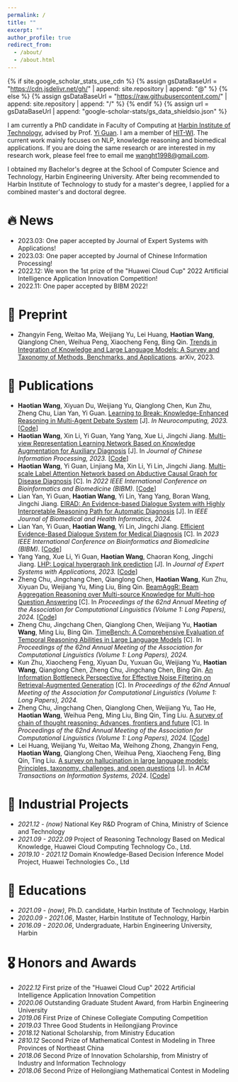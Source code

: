 ```yaml
---
permalink: /
title: ""
excerpt: ""
author_profile: true
redirect_from: 
  - /about/
  - /about.html
---
```


{% if site.google_scholar_stats_use_cdn %}
{% assign gsDataBaseUrl = "https://cdn.jsdelivr.net/gh/" | append: site.repository | append: "@" %}
{% else %}
{% assign gsDataBaseUrl = "https://raw.githubusercontent.com/" | append: site.repository | append: "/" %}
{% endif %}
{% assign url = gsDataBaseUrl | append: "google-scholar-stats/gs_data_shieldsio.json" %}

<span class='anchor' id='about-me'></span>

I am currently a PhD candidate in Faculty of Computing at [Harbin Institute of Technology](https://www.hit.edu.cn/), advised by Prof. [Yi Guan](https://wi.hit.edu.cn/info/1004/1011.htm). I am a member of [HIT-WI](https://wi.hit.edu.cn/index.htm). The current work mainly focuses on NLP, knowledge reasoning and biomedical applications. If you are doing the same research or are interested in my research work, please feel free to email me [wanght1998@gmail.com](mailto:wanght1998#gmail.com).

I obtained my Bachelor's degree at the School of Computer Science and Technology, Harbin Engineering University. After being recommended to Harbin Institute of Technology to study for a master's degree, I applied for a combined master's and doctoral degree.

# 🔥 News
- 2023.03: One paper accepted by Journal of Expert Systems with Applications!
- 2023.03: One paper accepted by Journal of Chinese Information Processing!
- 2022.12: We won the 1st prize of the "Huawei Cloud Cup" 2022 Artificial Intelligence Application Innovation Competition!
- 2022.11: One paper accepted by BIBM 2022!

[//]: # (- *2022.02*: &nbsp;🎉🎉 Lorem ipsum dolor sit amet, consectetur adipiscing elit. Vivamus ornare aliquet ipsum, ac tempus justo dapibus sit amet. )

[//]: # (- *2022.02*: &nbsp;🎉🎉 Lorem ipsum dolor sit amet, consectetur adipiscing elit. Vivamus ornare aliquet ipsum, ac tempus justo dapibus sit amet. )

# 📄 Preprint
- Zhangyin Feng, Weitao Ma, Weijiang Yu, Lei Huang, **Haotian Wang**, Qianglong Chen, Weihua Peng, Xiaocheng Feng, Bing Qin. [Trends in Integration of Knowledge and Large Language Models: A Survey and Taxonomy of Methods, Benchmarks, and Applications](https://arxiv.org/abs/2311.05876). arXiv, 2023. 


# 📝 Publications
- **Haotian Wang**, Xiyuan Du, Weijiang Yu, Qianglong Chen, Kun Zhu, Zheng Chu, Lian Yan, Yi Guan. 
  [Learning to Break: Knowledge-Enhanced Reasoning in Multi-Agent Debate System](https://arxiv.org/abs/2312.04854) [J].
  _In Neurocomputing, 2023._ [[Code](https://github.com/FutureForMe/MADKE)]
- **Haotian Wang**, Xin Li, Yi Guan, Yang Yang, Xue Li, Jingchi Jiang.
  [Multi-view Representation Learning Network Based on Knowledge Augmentation for Auxiliary Diagnosis](https://github.com/FutureForMe/MVRLN/blob/master/%E6%9C%80%E7%BB%88%E7%A8%BF.pdf) [J].
  In _Journal of Chinese Information Processing, 2023._ [[Code](https://github.com/FutureForMe/MVRLN)]
- **Haotian Wang**, Yi Guan, Linjiang Ma, Xin Li, Yi Lin, Jingchi Jiang. 
  [Multi-scale Label Attention Network based on Abductive Causal Graph for Disease Diagnosis](https://ieeexplore.ieee.org/document/9994978/authors?signout=success#authors) [C].
  In _2022 IEEE International Conference on Bioinformatics and Biomedicine (BIBM)_. [[Code](https://github.com/FutureForMe/MSLAN-ACG)]
- Lian Yan, Yi Guan, **Haotian Wang**, Yi Lin, Yang Yang, Boran Wang, Jingchi Jiang.
  [EIRAD: An Evidence-based Dialogue System with Highly Interpretable Reasoning Path for Automatic Diagnosis](https://ieeexplore.ieee.org/abstract/document/10595530) [J].
  In _IEEE Journal of Biomedical and Health Informatics, 2024._ 
- Lian Yan, Yi Guan, **Haotian Wang**, Yi Lin, Jingchi Jiang.
  [Efficient Evidence-Based Dialogue System for Medical Diagnosis](https://ieeexplore.ieee.org/abstract/document/10385366/) [C].
  In _2023 IEEE International Conference on Bioinformatics and Biomedicine (BIBM)_. [[Code](https://github.com/YanPioneer/EBAD)]
- Yang Yang, Xue Li, Yi Guan, **Haotian Wang**, Chaoran Kong, Jingchi Jiang.
  [LHP: Logical hypergraph link prediction](https://www.sciencedirect.com/science/article/abs/pii/S0957417423003433) [J].
  In _Journal of Expert Systems with Applications, 2023._ [[Code](https://github.com/yang1992samantha/LHP)]
- Zheng Chu, Jingchang Chen, Qianglong Chen, **Haotian Wang**, Kun Zhu, Xiyuan Du, Weijiang Yu, Ming Liu, Bing Qin.
  [BeamAggR: Beam Aggregation Reasoning over Multi-source Knowledge for Multi-hop Question Answering](https://aclanthology.org/2024.acl-long.67.pdf) [C]. 
  In _Proceedings of the 62nd Annual Meeting of the Association for Computational Linguistics (Volume 1: Long Papers), 2024._ [[Code](https://github.com/zchuz/TimeBench)]
- Zheng Chu, Jingchang Chen, Qianglong Chen, Weijiang Yu, **Haotian Wang**, Ming Liu, Bing Qin. 
  [TimeBench: A Comprehensive Evaluation of Temporal Reasoning Abilities in Large Language Models](https://arxiv.org/abs/2311.17667) [C].
  In _Proceedings of the 62nd Annual Meeting of the Association for Computational Linguistics (Volume 1: Long Papers), 2024._ 
- Kun Zhu, Xiaocheng Feng, Xiyuan Du, Yuxuan Gu, Weijiang Yu, **Haotian Wang**, Qianglong Chen, Zheng Chu, Jingchang Chen, Bing Qin.
  [An Information Bottleneck Perspective for Effective Noise Filtering on Retrieval-Augmented Generation](https://aclanthology.org/2024.acl-long.59.pdf) [C].
  In _Proceedings of the 62nd Annual Meeting of the Association for Computational Linguistics (Volume 1: Long Papers), 2024._ 
- Zheng Chu, Jingchang Chen, Qianglong Chen, Weijiang Yu, Tao He, **Haotian Wang**, Weihua Peng, Ming Liu, Bing Qin, Ting Liu. 
  [A survey of chain of thought reasoning: Advances, frontiers and future](https://arxiv.org/abs/2309.15402) [C].
  In _Proceedings of the 62nd Annual Meeting of the Association for Computational Linguistics (Volume 1: Long Papers), 2024._ [[Code](https://github.com/zchuz/CoT-Reasoning-Survey)]
- Lei Huang, Weijiang Yu, Weitao Ma, Weihong Zhong, Zhangyin Feng, **Haotian Wang**, Qianglong Chen, Weihua Peng, Xiaocheng Feng, Bing Qin, Ting Liu. 
  [A survey on hallucination in large language models: Principles, taxonomy, challenges, and open questions](https://arxiv.org/abs/2311.05232) [J].
  In _ACM Transactions on Information Systems, 2024_. [[Code](https://github.com/LuckyyySTA/Awesome-LLM-hallucination)]



[//]: # (<div class='paper-box'><div class='paper-box-image'><div><div class="badge">CVPR 2016</div><img src='images/500x300.png' alt="sym" width="100%"></div></div>)

[//]: # (<div class='paper-box-text' markdown="1">)

[//]: # ()
[//]: # ([Deep Residual Learning for Image Recognition]&#40;https://openaccess.thecvf.com/content_cvpr_2016/papers/He_Deep_Residual_Learning_CVPR_2016_paper.pdf&#41;)

[//]: # ()
[//]: # (**Kaiming He**, Xiangyu Zhang, Shaoqing Ren, Jian Sun)

[//]: # ()
[//]: # ([**Project**]&#40;https://scholar.google.com/citations?view_op=view_citation&hl=zh-CN&user=DhtAFkwAAAAJ&citation_for_view=DhtAFkwAAAAJ:ALROH1vI_8AC&#41; <strong><span class='show_paper_citations' data='DhtAFkwAAAAJ:ALROH1vI_8AC'></span></strong>)

[//]: # (- Lorem ipsum dolor sit amet, consectetur adipiscing elit. Vivamus ornare aliquet ipsum, ac tempus justo dapibus sit amet. )

[//]: # (</div>)

[//]: # (</div>)

[//]: # ()
[//]: # (- [Lorem ipsum dolor sit amet, consectetur adipiscing elit. Vivamus ornare aliquet ipsum, ac tempus justo dapibus sit amet]&#40;https://github.com&#41;, A, B, C, **CVPR 2020**)

# 📂 Industrial Projects
- *2021.12 - (now)* National Key R\&D Program of China, Ministry of Science and Technology
- *2021.09 - 2022.09* Project of Reasoning Technology Based on Medical Knowledge, Huawei Cloud Computing Technology Co., Ltd.
- *2019.10 - 2021.12* Domain Knowledge-Based Decision Inference Model Project, Huawei Technologies Co., Ltd

# 📖 Educations
- *2021.09 - (now)*, Ph.D. candidate, Harbin Institute of Technology, Harbin
- *2020.09 - 2021.06*, Master, Harbin Institute of Technology, Harbin
- *2016.09 - 2020.06*, Undergraduate, Harbin Engineering University, Harbin

# 🎖 Honors and Awards
- *2022.12* First prize of the "Huawei Cloud Cup" 2022 Artificial Intelligence Application Innovation Competition
- *2020.06* Outstanding Graduate Student Award, from Harbin Engineering University
- *2019.06* First Prize of Chinese Collegiate Computing Competition
- *2019.03* Three Good Students in Heilongjiang Province
- *2018.12* National Scholarship, from Ministry Education
- *2810.12* Second Prize of Mathematical Contest in Modeling in Three Provinces of Northeast China
- *2018.06* Second Prize of Innovation Scholarship, from Ministry of Industry and Information Technology
- *2018.06* Second Prize of Heilongjiang Mathematical Contest in Modeling


[//]: # (# 💬 Invited Talks)

[//]: # (- *2021.06*, Lorem ipsum dolor sit amet, consectetur adipiscing elit. Vivamus ornare aliquet ipsum, ac tempus justo dapibus sit amet. )

[//]: # (- *2021.03*, Lorem ipsum dolor sit amet, consectetur adipiscing elit. Vivamus ornare aliquet ipsum, ac tempus justo dapibus sit amet.  \| [\[video\]]&#40;https://github.com/&#41;)

[//]: # (# 💻 Internships)

[//]: # (- *2019.05 - 2020.02*, [Lorem]&#40;https://github.com/&#41;, China.)